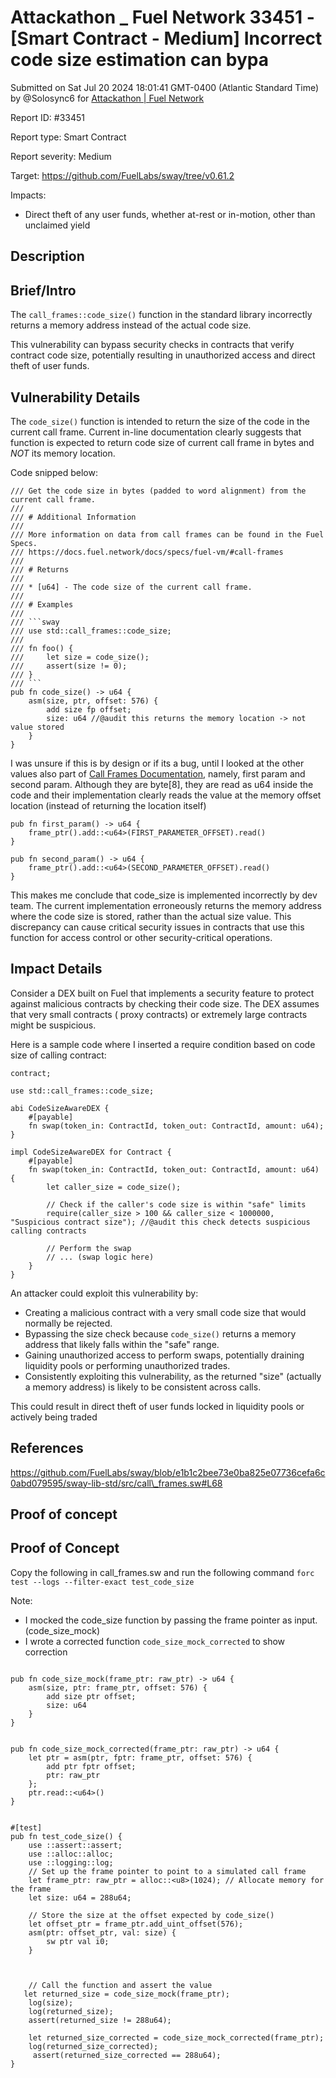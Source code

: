 # Attackathon \_ Fuel Network 33451 - \[Smart Contract - Medium] Incorrect code size estimation can bypa

Submitted on Sat Jul 20 2024 18:01:41 GMT-0400 (Atlantic Standard Time) by @Solosync6 for [Attackathon | Fuel Network](https://immunefi.com/bounty/fuel-network-attackathon/)

Report ID: #33451

Report type: Smart Contract

Report severity: Medium

Target: https://github.com/FuelLabs/sway/tree/v0.61.2

Impacts:

* Direct theft of any user funds, whether at-rest or in-motion, other than unclaimed yield

## Description

## Brief/Intro

The `call_frames::code_size()` function in the standard library incorrectly returns a memory address instead of the actual code size.

This vulnerability can bypass security checks in contracts that verify contract code size, potentially resulting in unauthorized access and direct theft of user funds.

## Vulnerability Details

The `code_size()` function is intended to return the size of the code in the current call frame. Current in-line documentation clearly suggests that function is expected to return code size of current call frame in bytes and _NOT_ its memory location.

Code snipped below:

````
/// Get the code size in bytes (padded to word alignment) from the current call frame.
///
/// # Additional Information
///
/// More information on data from call frames can be found in the Fuel Specs.
/// https://docs.fuel.network/docs/specs/fuel-vm/#call-frames
///
/// # Returns
///
/// * [u64] - The code size of the current call frame.
///
/// # Examples
///
/// ```sway
/// use std::call_frames::code_size;
///
/// fn foo() {
///     let size = code_size();
///     assert(size != 0);
/// }
/// ```
pub fn code_size() -> u64 {
    asm(size, ptr, offset: 576) {
        add size fp offset;
        size: u64 //@audit this returns the memory location -> not value stored
    }
}
````

I was unsure if this is by design or if its a bug, until I looked at the other values also part of [Call Frames Documentation](https://docs.fuel.network/docs/specs/fuel-vm/#call-frames), namely, first param and second param. Although they are byte\[8], they are read as u64 inside the code and their implementation clearly reads the value at the memory offset location (instead of returning the location itself)

```
pub fn first_param() -> u64 {
    frame_ptr().add::<u64>(FIRST_PARAMETER_OFFSET).read()
}

pub fn second_param() -> u64 {
    frame_ptr().add::<u64>(SECOND_PARAMETER_OFFSET).read()
}
```

This makes me conclude that code\_size is implemented incorrectly by dev team. The current implementation erroneously returns the memory address where the code size is stored, rather than the actual size value. This discrepancy can cause critical security issues in contracts that use this function for access control or other security-critical operations.

## Impact Details

Consider a DEX built on Fuel that implements a security feature to protect against malicious contracts by checking their code size. The DEX assumes that very small contracts ( proxy contracts) or extremely large contracts might be suspicious.

Here is a sample code where I inserted a require condition based on code size of calling contract:

```
contract;

use std::call_frames::code_size;

abi CodeSizeAwareDEX {
    #[payable]
    fn swap(token_in: ContractId, token_out: ContractId, amount: u64);
}

impl CodeSizeAwareDEX for Contract {
    #[payable]
    fn swap(token_in: ContractId, token_out: ContractId, amount: u64) {
        let caller_size = code_size();
        
        // Check if the caller's code size is within "safe" limits
        require(caller_size > 100 && caller_size < 1000000, "Suspicious contract size"); //@audit this check detects suspicious calling contracts

        // Perform the swap
        // ... (swap logic here)
    }
}
```

An attacker could exploit this vulnerability by:

* Creating a malicious contract with a very small code size that would normally be rejected.
* Bypassing the size check because `code_size()` returns a memory address that likely falls within the "safe" range.
* Gaining unauthorized access to perform swaps, potentially draining liquidity pools or performing unauthorized trades.
* Consistently exploiting this vulnerability, as the returned "size" (actually a memory address) is likely to be consistent across calls.

This could result in direct theft of user funds locked in liquidity pools or actively being traded

## References

https://github.com/FuelLabs/sway/blob/e1b1c2bee73e0ba825e07736cefa6c0abd079595/sway-lib-std/src/call\_frames.sw#L68

## Proof of concept

## Proof of Concept

Copy the following in call\_frames.sw and run the following command `forc test --logs --filter-exact test_code_size`

Note:

* I mocked the code\_size function by passing the frame pointer as input. (code\_size\_mock)
* I wrote a corrected function `code_size_mock_corrected` to show correction

```

pub fn code_size_mock(frame_ptr: raw_ptr) -> u64 {
    asm(size, ptr: frame_ptr, offset: 576) {
        add size ptr offset;
        size: u64
    }
}


pub fn code_size_mock_corrected(frame_ptr: raw_ptr) -> u64 {
    let ptr = asm(ptr, fptr: frame_ptr, offset: 576) {
        add ptr fptr offset;
        ptr: raw_ptr
    };
    ptr.read::<u64>()
}


#[test]
pub fn test_code_size() {
    use ::assert::assert;
    use ::alloc::alloc;
    use ::logging::log;
    // Set up the frame pointer to point to a simulated call frame
    let frame_ptr: raw_ptr = alloc::<u8>(1024); // Allocate memory for the frame
    let size: u64 = 288u64;

    // Store the size at the offset expected by code_size()
    let offset_ptr = frame_ptr.add_uint_offset(576);    
    asm(ptr: offset_ptr, val: size) {
        sw ptr val i0;
    }



    // Call the function and assert the value
   let returned_size = code_size_mock(frame_ptr);
    log(size);
    log(returned_size);
    assert(returned_size != 288u64);

    let returned_size_corrected = code_size_mock_corrected(frame_ptr);
    log(returned_size_corrected);
     assert(returned_size_corrected == 288u64);    
} 

```
